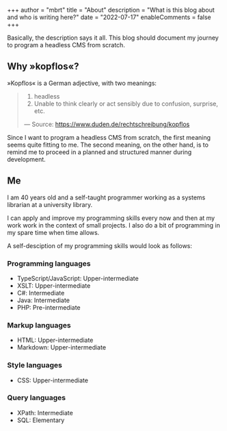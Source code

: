 +++
author = "mbrt"
title = "About"
description = "What is this blog about and who is writing here?"
date = "2022-07-17"
enableComments = false
+++

Basically, the description says it all. This blog should document my journey to program a headless CMS from scratch.

## Why »kopflos«?

»Kopflos« is a German adjective, with two meanings:

> 1. headless 
> 2. Unable to think clearly or act sensibly due to confusion, surprise, etc.
>
> — Source: https://www.duden.de/rechtschreibung/kopflos

Since I want to program a headless CMS from scratch, the first meaning seems quite fitting to me. The second meaning, on the other hand, is to remind me to proceed in a planned and structured manner during development.

## Me

I am 40 years old and a self-taught programmer working as a systems librarian at a university library.

I can apply and improve my programming skills every now and then at my work work in the context of small projects. I also do a bit of programming in my spare time when time allows.

A self-desciption of my programming skills would look as follows:

### Programming languages

- TypeScript/JavaScript: Upper-intermediate
- XSLT: Upper-intermediate
- C#: Intermediate
- Java: Intermediate
- PHP: Pre-intermediate

### Markup languages

- HTML: Upper-intermediate
- Markdown: Upper-intermediate

### Style languages

- CSS: Upper-intermediate

### Query languages

- XPath: Intermediate
- SQL: Elementary